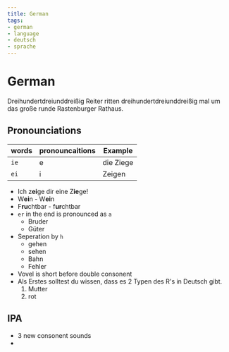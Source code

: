 ```yaml
---
title: German
tags:
- german
- language
- deutsch
- sprache
---
```


# German

<TagLinks />

Dreihundertdreiunddreißig Reiter ritten dreihundertdreiunddreißig mal um das große runde Rastenburger Rathaus.

## Pronounciations

words | pronouncaitions | Example
------|-----------------|--------
`ie`    | e     | die Ziege
`ei`    | i     | Zeigen

* Ich z**ei**ge dir eine Z**ie**ge!
* W**ei**n - W**ei**n
* F**ru**chtbar - f**ur**chtbar
* `er` in the end is pronounced as `a`
  * Bruder
  * Güter
* Seperation by `h`
  * gehen
  * sehen
  * Bahn
  * Fehler
* Vovel is short before double consonent
* Als Erstes solltest du wissen, dass es 2 Typen des R's in Deutsch gibt.
  1. Mutter
  2. rot

## IPA

* 3 new consonent sounds
*


<Footer />
